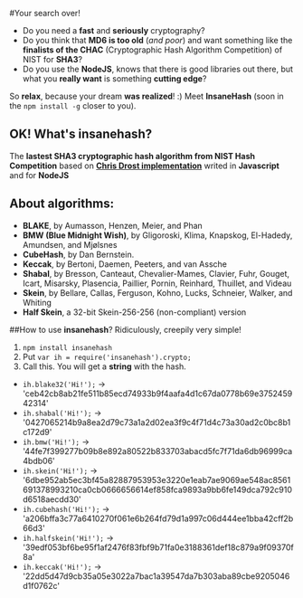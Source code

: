 #Your search over!

* Do you need a **fast** and **seriously** cryptography?
* Do you think that **MD6 is too old** (*and poor*) and want something like the **finalists of the CHAC** (Cryptographic Hash Algorithm Competition) of NIST for **SHA3**?
* Do you use the **NodeJS**, knows that there is good libraries out there, but what you **really want** is something **cutting edge**?

So **relax**, because your dream **was realized**! :)
Meet **InsaneHash** (soon in the `npm install -g` closer to you).

## OK! What's **insanehash?**
The **lastest SHA3 cryptographic hash algorithm from NIST Hash Competition** based on [**Chris Drost implementation**](https://github.com/drostie/sha3-js) writed in **Javascript** and for **NodeJS**

## About algorithms:

* **BLAKE**, by Aumasson, Henzen, Meier, and Phan
* **BMW (Blue Midnight Wish)**, by Gligoroski, Klima, Knapskog, El-Hadedy, Amundsen, and Mjølsnes
* **CubeHash**, by Dan Bernstein.
* **Keccak**, by Bertoni, Daemen, Peeters, and van Assche
* **Shabal**, by Bresson, Canteaut, Chevalier-Mames, Clavier, Fuhr, Gouget, Icart, Misarsky, Plasencia, Paillier, Pornin, Reinhard, Thuillet, and Videau
* **Skein**, by Bellare, Callas, Ferguson, Kohno, Lucks, Schneier, Walker, and Whiting
* **Half Skein**, a 32-bit Skein-256-256 (non-compliant) version

##How to use **insanehash**?
Ridiculously, creepily very simple!

1. `npm install insanehash`
2. Put `var ih = require('insanehash').crypto;`
3. Call this. You will get a **string** with the hash.
  * `ih.blake32('Hi!');` -> 'ceb42cb8ab21fe511b85ecd74933b9f4aafa4d1c67da0778b69e375245942314'
  * `ih.shabal('Hi!');` -> '0427065214b9a8ea2d79c73a1a2d02ea3f9c4f71d4c73a30ad2c0bc8b1c172d9'
  * `ih.bmw('Hi!');` -> '44fe7f399277b09b8e892a80522b833703abacd5fc7f71da6db96999ca4bdb06'
  * `ih.skein('Hi!');` -> '6dbe952ab5ec3bf45a82887953953e3220e1eab7ae9069ae548ac8561691378993210ca0cb0666656614ef858fca9893a9bb6fe149dca792c910d6518aecdd30'
  * `ih.cubehash('Hi!');` -> 'a206bffa3c77a6410270f061e6b264fd79d1a997c06d444ee1bba42cff2b66d3'
  * `ih.halfskein('Hi!');` -> '39edf053bf6be95f1af2476f83fbf9b71fa0e3188361def18c879a9f09370f8a'
  * `ih.keccak('Hi!');` -> '22dd5d47d9cb35a05e3022a7bac1a39547da7b303aba89cbe9205046d1f0762c'
